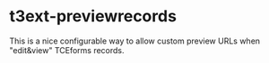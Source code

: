 t3ext-previewrecords
====================

This is a nice configurable way to allow custom preview URLs when "edit&amp;view" TCEforms records.
